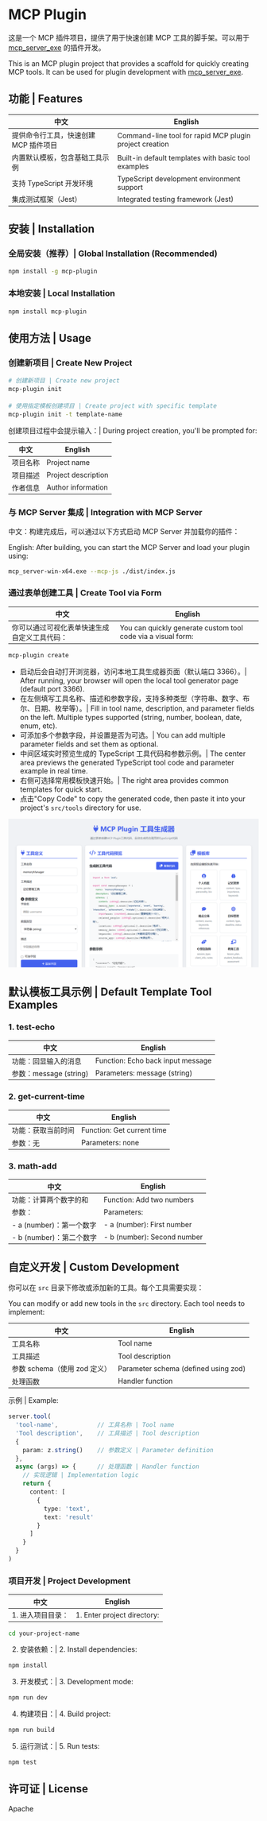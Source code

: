 # MCP Plugin

这是一个 MCP 插件项目，提供了用于快速创建 MCP 工具的脚手架。可以用于 [mcp_server_exe](https://github.com/shadowcz007/mcp_server_exe) 的插件开发。

This is an MCP plugin project that provides a scaffold for quickly creating MCP tools. It can be used for plugin development with [mcp_server_exe](https://github.com/shadowcz007/mcp_server_exe).

## 功能 | Features

中文 | English
---|---
提供命令行工具，快速创建 MCP 插件项目 | Command-line tool for rapid MCP plugin project creation
内置默认模板，包含基础工具示例 | Built-in default templates with basic tool examples
支持 TypeScript 开发环境 | TypeScript development environment support
集成测试框架（Jest） | Integrated testing framework (Jest)

## 安装 | Installation

### 全局安装（推荐）| Global Installation (Recommended)

```bash
npm install -g mcp-plugin
```

### 本地安装 | Local Installation

```bash
npm install mcp-plugin
```

## 使用方法 | Usage

### 创建新项目 | Create New Project

```bash
# 创建新项目 | Create new project
mcp-plugin init

# 使用指定模板创建项目 | Create project with specific template
mcp-plugin init -t template-name
```

创建项目过程中会提示输入：| During project creation, you'll be prompted for:

中文 | English
---|---
项目名称 | Project name
项目描述 | Project description
作者信息 | Author information

### 与 MCP Server 集成 | Integration with MCP Server

中文：构建完成后，可以通过以下方式启动 MCP Server 并加载你的插件：

English: After building, you can start the MCP Server and load your plugin using:

```bash
mcp_server-win-x64.exe --mcp-js ./dist/index.js
```

### 通过表单创建工具 | Create Tool via Form

中文 | English
---|---
你可以通过可视化表单快速生成自定义工具代码：| You can quickly generate custom tool code via a visual form:

```bash
mcp-plugin create
```

- 启动后会自动打开浏览器，访问本地工具生成器页面（默认端口 3366）。| After running, your browser will open the local tool generator page (default port 3366).
- 在左侧填写工具名称、描述和参数字段，支持多种类型（字符串、数字、布尔、日期、枚举等）。| Fill in tool name, description, and parameter fields on the left. Multiple types supported (string, number, boolean, date, enum, etc).
- 可添加多个参数字段，并设置是否为可选。| You can add multiple parameter fields and set them as optional.
- 中间区域实时预览生成的 TypeScript 工具代码和参数示例。| The center area previews the generated TypeScript tool code and parameter example in real time.
- 右侧可选择常用模板快速开始。| The right area provides common templates for quick start.
- 点击"Copy Code" to copy the generated code, then paste it into your project's `src/tools` directory for use.

![通过表单创建工具](./assets/tool.png)

## 默认模板工具示例 | Default Template Tool Examples

### 1. test-echo

中文 | English
---|---
功能：回显输入的消息 | Function: Echo back input message
参数：message (string) | Parameters: message (string)

### 2. get-current-time

中文 | English
---|---
功能：获取当前时间 | Function: Get current time
参数：无 | Parameters: none

### 3. math-add

中文 | English
---|---
功能：计算两个数字的和 | Function: Add two numbers
参数：| Parameters:
- a (number)：第一个数字 | - a (number): First number
- b (number)：第二个数字 | - b (number): Second number

## 自定义开发 | Custom Development

你可以在 `src` 目录下修改或添加新的工具。每个工具需要实现：

You can modify or add new tools in the `src` directory. Each tool needs to implement:

中文 | English
---|---
工具名称 | Tool name
工具描述 | Tool description
参数 schema（使用 zod 定义）| Parameter schema (defined using zod)
处理函数 | Handler function

示例 | Example:
```typescript
server.tool(
  'tool-name',           // 工具名称 | Tool name
  'Tool description',    // 工具描述 | Tool description
  {
    param: z.string()    // 参数定义 | Parameter definition
  },
  async (args) => {      // 处理函数 | Handler function
    // 实现逻辑 | Implementation logic
    return {
      content: [
        {
          type: 'text',
          text: 'result'
        }
      ]
    }
  }
)
```



### 项目开发 | Project Development

中文 | English
---|---
1. 进入项目目录：| 1. Enter project directory:
```bash
cd your-project-name
```

2. 安装依赖：| 2. Install dependencies:
```bash
npm install
```

3. 开发模式：| 3. Development mode:
```bash
npm run dev
```

4. 构建项目：| 4. Build project:
```bash
npm run build
```

5. 运行测试：| 5. Run tests:
```bash
npm test
```


## 许可证 | License

Apache
